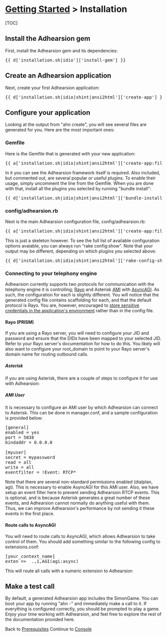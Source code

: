 # [Getting Started](/docs) > Installation

[TOC]

## Install the Adhearsion gem

First, install the Adhearsion gem and its dependencies:

<pre class="terminal">
{{ d['installation.sh|idio']['install-gem'] }}
</pre>

## Create an Adhearsion application

Next, create your first Adhearsion application:

<pre class="terminal">
{{ d['installation.sh|idio|shint|ansi2html']['create-app'] }}
</pre>

## Configure your application

Looking at the output from "ahn create", you will see several files are generated for you.  Here are the most important ones:

### Gemfile

Here is the Gemfile that is generated with your new application:

<pre class="brush: ruby;">
{{ a['installation.sh|idio|shint|ansi2html']['create-app:files:source/getting-started/myapp/Gemfile'] }}
</pre>

In it you can see the Adhearsion framework itself is required.  Also included, but commented out, are several popular or useful plugins.  To enable their usage, simply uncomment the line from the Gemfile.  When you are done with that, install all the plugins you selected by running "bundle install":

<pre class="terminal">
{{ d['installation.sh|idio|shint|ansi2html']['bundle-install'] }}
</pre>

### config/adhearsion.rb

Next is the main Adhearsion configuration file, config/adhearsion.rb:

<pre class="brush: ruby;">
{{ a['installation.sh|idio|shint|ansi2html']['create-app:files:source/getting-started/myapp/config/adhearsion.rb'] }}
</pre>

This is just a skeleton however.  To see the full list of available configuration options avaiable, you can always run "rake config:show".  Note that your output may be different, depending on which plugins you selected above:

<pre class="terminal">
{{ d['installation.sh|idio|shint|ansi2html']['rake-config-show'] }}
</pre>

### Connecting to your telephony engine

Adhearsion currently supports two protocols for communication with the telephony engine it is controlling; [Rayo](https://github.com/rayo/rayo-server/wiki) and Asterisk [AMI](http://www.voip-info.org/wiki/view/Asterisk+manager+API) with [AsyncAGI](http://www.voip-info.org/wiki/view/Asterisk+AGI). As such, the configuration for each is slightly different. You will notice that the generated config file contains scaffolding for each, and that the default protocol is Rayo. You are, however, encouraged to [store sensitive credentials in the application's environment](/docs/config#storing-configuration-in-the-environment) rather than in the config file.

#### Rayo (PRISM)

If you are using a Rayo server, you will need to configure your JID and password and ensure that the DIDs have been mapped to your selected JID. Refer to your Rayo server's documentation for how to do this.  You likely will also want to configure your root_domain to point to your Rayo server's domain name for routing outbound calls.

##### Asterisk

If you are using Asterisk, there are a couple of steps to configure it for use with Adhearsion:

##### AMI User

It is necessary to configure an AMI user by which Adhearsion can connect to Asterisk. This can be done in manager.conf, and a sample configuration is provided below:

<pre class="brush: ruby;">
[general]
enabled = yes
port = 5038
bindaddr = 0.0.0.0

[myuser]
secret = mypassword
read = all
write = all
eventfilter = !Event: RTCP*
</pre>

Note that there are several non-standard permissions enabled (dialplan, agi). This is necessary to enable AsyncAGI for this AMI user. Also, we have setup an event filter here to prevent sending Adhearsion RTCP events. This is optional, and is because Asterisk generates a great number of these events, and Adhearsion cannot normally do anything useful with them. Thus, we can improve Adhearsion's performance by not sending it these events in the first place.

#### Route calls to AsyncAGI

You will need to route calls to AsyncAGI, which allows Adhearsion to take control of them. You should add something similar to the following config to extensions.conf:

<pre class="brush: ruby;">
[your_context_name]
exten => _.,1,AGI(agi:async)
</pre>

This will route all calls with a numeric extension to Adhearsion

## Make a test call

By default, a generated Adhearsion app includes the SimonGame. You can boot your app by running "ahn -" and immediately make a call to it. If everything is configured correctly, you should be prompted to play a game. Enjoy your time working with Adhearsion, and feel free to explore the rest of the documentation provided here.

<a href="#" rel="docs-nav-active" style="display:none;">docs-nav-getting-started</a>

<div class='docs-progress-nav'>
  <span class='back'>
    Back to <a href="/docs/getting-started/prerequisites">Prerequisites</a>
  </span>
  <span class='forward'>
    Continue to <a href="/docs/console">Console</a>
  </span>
</div>
